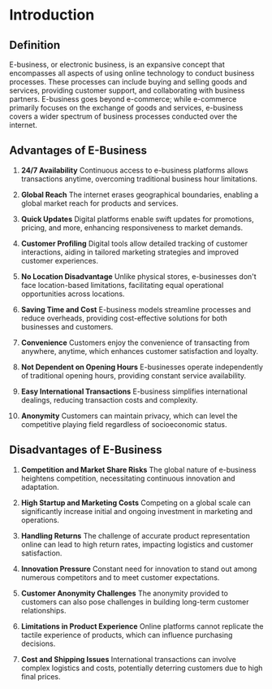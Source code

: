 # Introduction
## **Definition**
E-business, or electronic business, is an expansive concept that encompasses all aspects of using online technology to conduct business processes. These processes can include buying and selling goods and services, providing customer support, and collaborating with business partners. E-business goes beyond e-commerce; while e-commerce primarily focuses on the exchange of goods and services, e-business covers a wider spectrum of business processes conducted over the internet.

## Advantages of E-Business

1. **24/7 Availability**
Continuous access to e-business platforms allows transactions anytime, overcoming traditional business hour limitations.

2. **Global Reach**
 The internet erases geographical boundaries, enabling a global market reach for products and services.

3. **Quick Updates**
 Digital platforms enable swift updates for promotions, pricing, and more, enhancing responsiveness to market demands.

4. **Customer Profiling**
Digital tools allow detailed tracking of customer interactions, aiding in tailored marketing strategies and improved customer experiences.

5. **No Location Disadvantage**
Unlike physical stores, e-businesses don't face location-based limitations, facilitating equal operational opportunities across locations.

6. **Saving Time and Cost**
E-business models streamline processes and reduce overheads, providing cost-effective solutions for both businesses and customers.

7. **Convenience**
Customers enjoy the convenience of transacting from anywhere, anytime, which enhances customer satisfaction and loyalty.

8. **Not Dependent on Opening Hours**
E-businesses operate independently of traditional opening hours, providing constant service availability.

9. **Easy International Transactions**
 E-business simplifies international dealings, reducing transaction costs and complexity.

10. **Anonymity**
Customers can maintain privacy, which can level the competitive playing field regardless of socioeconomic status.

## Disadvantages of E-Business

1. **Competition and Market Share Risks**
   The global nature of e-business heightens competition, necessitating continuous innovation and adaptation.

2. **High Startup and Marketing Costs**
Competing on a global scale can significantly increase initial and ongoing investment in marketing and operations.

3. **Handling Returns**
   The challenge of accurate product representation online can lead to high return rates, impacting logistics and customer satisfaction.

4. **Innovation Pressure**
   Constant need for innovation to stand out among numerous competitors and to meet customer expectations.

5. **Customer Anonymity Challenges**
   The anonymity provided to customers can also pose challenges in building long-term customer relationships.

6. **Limitations in Product Experience**
    Online platforms cannot replicate the tactile experience of products, which can influence purchasing decisions.

7. **Cost and Shipping Issues**
   International transactions can involve complex logistics and costs, potentially deterring customers due to high final prices.





